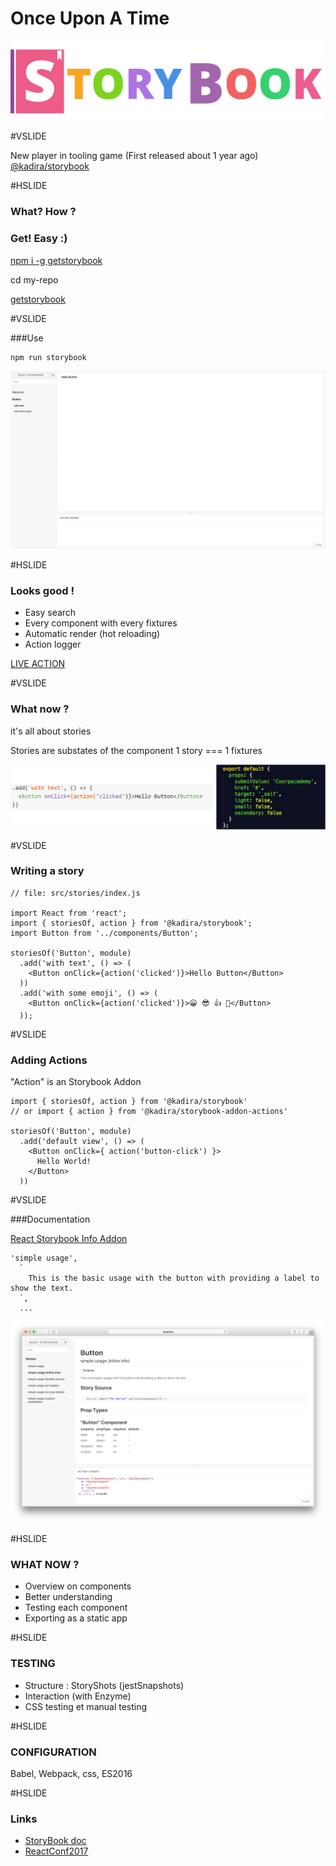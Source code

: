 # Once Upon A Time

![logobig](assets/logobig.png)

#VSLIDE

New player in tooling game
(First released about 1 year ago)
[@kadira/storybook](https://www.npmjs.com/package/@kadira/storybook)


#HSLIDE
### What? How ? 
### Get! Easy :)


[npm i -g getstorybook](https://raw.githubusercontent.com/coorpacademy/tekacademy/storybook/assets/npmiStorybook.png)

cd my-repo

[getstorybook](https://raw.githubusercontent.com/coorpacademy/tekacademy/storybook/assets/getStorybook.png)

#VSLIDE

###Use

```
npm run storybook
```

![storybook](assets/storybook.png)

#HSLIDE

### Looks good !

- Easy search
- Every component with every fixtures
- Automatic render (hot reloading)
- Action logger

[LIVE ACTION](http://localhost:3004/)

#VSLIDE

### What now ?

it's all about stories

Stories are substates of the component 
1 story === 1 fixtures

![storyFixture](assets/storyFixture.png)

#VSLIDE

### Writing a story

```
// file: src/stories/index.js

import React from 'react';
import { storiesOf, action } from '@kadira/storybook';
import Button from '../components/Button';

storiesOf('Button', module)
  .add('with text', () => (
    <Button onClick={action('clicked')}>Hello Button</Button>
  ))
  .add('with some emoji', () => (
    <Button onClick={action('clicked')}>😀 😎 👍 💯</Button>
  ));
```

#VSLIDE

### Adding Actions

"Action" is an Storybook Addon

```
import { storiesOf, action } from '@kadira/storybook'
// or import { action } from '@kadira/storybook-addon-actions'

storiesOf('Button', module)
  .add('default view', () => (
    <Button onClick={ action('button-click') }>
      Hello World!
    </Button>
  ))

```

#VSLIDE

###Documentation

[React Storybook Info Addon](https://github.com/storybooks/react-storybook-addon-info)

```
'simple usage',
  `
    This is the basic usage with the button with providing a label to show the text.
  `,
  ...
```

![addonInfo](assets/addonInfo.png)


#HSLIDE

### WHAT NOW ?

- Overview on components
- Better understanding
- Testing each component
- Exporting as a static app

#HSLIDE

### TESTING

- Structure : StoryShots (jestSnapshots)
- Interaction (with Enzyme)
- CSS testing et manual testing

#HSLIDE

### CONFIGURATION

Babel, Webpack, css, ES2016

#HSLIDE

### Links

- [StoryBook doc](https://getstorybook.io/docs)
- [ReactConf2017](https://www.youtube.com/watch?v=PF0Vi-iIyoo)
